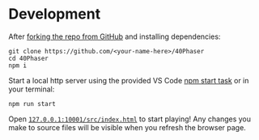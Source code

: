 # Development

After [forking the repo from GitHub](https://help.github.com/articles/fork-a-repo) and installing dependencies:

```
git clone https://github.com/<your-name-here>/40Phaser
cd 40Phaser
npm i
```

Start a local http server using the provided VS Code [npm start task](https://code.visualstudio.com/docs/editor/tasks) or in your terminal:

```shell
npm run start
```

Open [`127.0.0.1:10001/src/index.html`](http://127.0.0.1:10001/src/index.html) to start playing!
Any changes you make to source files will be visible when you refresh the browser page.
